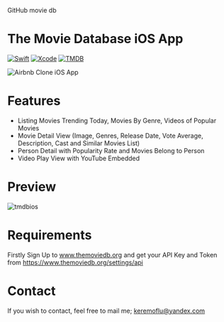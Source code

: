 GitHub movie db


# The Movie Database iOS App

[![Swift](https://img.shields.io/badge/Swift-5-FF995A?labelColor=868686&style=flat&link=https://www.swift.org/)](https://www.swift.org/)
[![Xcode](https://img.shields.io/badge/Xcode-3D8ED9?style=flat&link=https://developer.apple.com/xcode//)](https://developer.apple.com/xcode/)
[![TMDB](https://img.shields.io/badge/TMDB-API-3CC161?labelColor=868686&style=flat&link=https://www.themoviedb.org/)](https://www.themoviedb.org/)

![Airbnb Clone iOS App](https://github.com/keremoflu/The-Movie-Database-iOS-App/assets/4960295/1a21c579-5ae3-4f1f-9631-1f4c7e450909)




# Features
* Listing Movies Trending Today, Movies By Genre, Videos of Popular Movies
* Movie Detail View (Image, Genres, Release Date, Vote Average, Description, Cast and Similar Movies List)
* Person Detail with Popularity Rate and Movies Belong to Person
* Video Play View with YouTube Embedded

# Preview
![tmdbios](https://github.com/keremoflu/TMDB-API-iOS-App/assets/4960295/f61fb063-3417-4c95-b932-261f31237918)


# Requirements
Firstly Sign Up to www.themoviedb.org and get your API Key and Token from https://www.themoviedb.org/settings/api

# Contact
If you wish to contact, feel free to mail me; keremoflu@yandex.com
